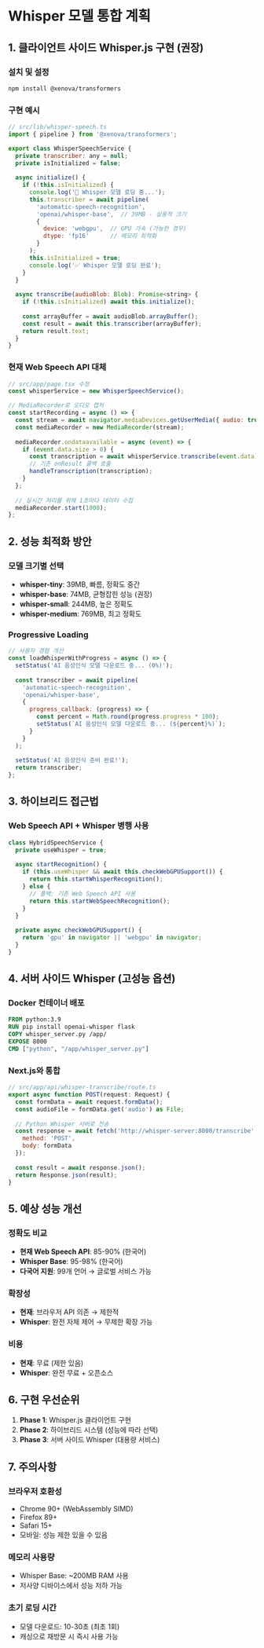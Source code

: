 # Whisper 모델 통합 계획

## 1. 클라이언트 사이드 Whisper.js 구현 (권장)

### 설치 및 설정
```bash
npm install @xenova/transformers
```

### 구현 예시
```javascript
// src/lib/whisper-speech.ts
import { pipeline } from '@xenova/transformers';

export class WhisperSpeechService {
  private transcriber: any = null;
  private isInitialized = false;
  
  async initialize() {
    if (!this.isInitialized) {
      console.log('🚀 Whisper 모델 로딩 중...');
      this.transcriber = await pipeline(
        'automatic-speech-recognition',
        'openai/whisper-base',  // 39MB - 실용적 크기
        { 
          device: 'webgpu',  // GPU 가속 (가능한 경우)
          dtype: 'fp16'      // 메모리 최적화
        }
      );
      this.isInitialized = true;
      console.log('✅ Whisper 모델 로딩 완료');
    }
  }
  
  async transcribe(audioBlob: Blob): Promise<string> {
    if (!this.isInitialized) await this.initialize();
    
    const arrayBuffer = await audioBlob.arrayBuffer();
    const result = await this.transcriber(arrayBuffer);
    return result.text;
  }
}
```

### 현재 Web Speech API 대체
```javascript
// src/app/page.tsx 수정
const whisperService = new WhisperSpeechService();

// MediaRecorder로 오디오 캡처
const startRecording = async () => {
  const stream = await navigator.mediaDevices.getUserMedia({ audio: true });
  const mediaRecorder = new MediaRecorder(stream);
  
  mediaRecorder.ondataavailable = async (event) => {
    if (event.data.size > 0) {
      const transcription = await whisperService.transcribe(event.data);
      // 기존 onResult 콜백 호출
      handleTranscription(transcription);
    }
  };
  
  // 실시간 처리를 위해 1초마다 데이터 수집
  mediaRecorder.start(1000);
};
```

## 2. 성능 최적화 방안

### 모델 크기별 선택
- **whisper-tiny**: 39MB, 빠름, 정확도 중간
- **whisper-base**: 74MB, 균형잡힌 성능 (권장)
- **whisper-small**: 244MB, 높은 정확도
- **whisper-medium**: 769MB, 최고 정확도

### Progressive Loading
```javascript
// 사용자 경험 개선
const loadWhisperWithProgress = async () => {
  setStatus('AI 음성인식 모델 다운로드 중... (0%)');
  
  const transcriber = await pipeline(
    'automatic-speech-recognition',
    'openai/whisper-base',
    {
      progress_callback: (progress) => {
        const percent = Math.round(progress.progress * 100);
        setStatus(`AI 음성인식 모델 다운로드 중... (${percent}%)`);
      }
    }
  );
  
  setStatus('AI 음성인식 준비 완료!');
  return transcriber;
};
```

## 3. 하이브리드 접근법

### Web Speech API + Whisper 병행 사용
```javascript
class HybridSpeechService {
  private useWhisper = true;
  
  async startRecognition() {
    if (this.useWhisper && await this.checkWebGPUSupport()) {
      return this.startWhisperRecognition();
    } else {
      // 폴백: 기존 Web Speech API 사용
      return this.startWebSpeechRecognition();
    }
  }
  
  private async checkWebGPUSupport() {
    return 'gpu' in navigator || 'webgpu' in navigator;
  }
}
```

## 4. 서버 사이드 Whisper (고성능 옵션)

### Docker 컨테이너 배포
```dockerfile
FROM python:3.9
RUN pip install openai-whisper flask
COPY whisper_server.py /app/
EXPOSE 8000
CMD ["python", "/app/whisper_server.py"]
```

### Next.js와 통합
```javascript
// src/app/api/whisper-transcribe/route.ts
export async function POST(request: Request) {
  const formData = await request.formData();
  const audioFile = formData.get('audio') as File;
  
  // Python Whisper 서버로 전송
  const response = await fetch('http://whisper-server:8000/transcribe', {
    method: 'POST',
    body: formData
  });
  
  const result = await response.json();
  return Response.json(result);
}
```

## 5. 예상 성능 개선

### 정확도 비교
- **현재 Web Speech API**: 85-90% (한국어)
- **Whisper Base**: 95-98% (한국어)
- **다국어 지원**: 99개 언어 → 글로벌 서비스 가능

### 확장성
- **현재**: 브라우저 API 의존 → 제한적
- **Whisper**: 완전 자체 제어 → 무제한 확장 가능

### 비용
- **현재**: 무료 (제한 있음)
- **Whisper**: 완전 무료 + 오픈소스

## 6. 구현 우선순위

1. **Phase 1**: Whisper.js 클라이언트 구현
2. **Phase 2**: 하이브리드 시스템 (성능에 따라 선택)
3. **Phase 3**: 서버 사이드 Whisper (대용량 서비스)

## 7. 주의사항

### 브라우저 호환성
- Chrome 90+ (WebAssembly SIMD)
- Firefox 89+
- Safari 15+
- 모바일: 성능 제한 있을 수 있음

### 메모리 사용량
- Whisper Base: ~200MB RAM 사용
- 저사양 디바이스에서 성능 저하 가능

### 초기 로딩 시간
- 모델 다운로드: 10-30초 (최초 1회)
- 캐싱으로 재방문 시 즉시 사용 가능